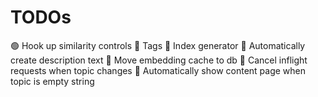 
# TODOs

🟢 Hook up similarity controls
🔴 Tags
🔴 Index generator
🔴 Automatically create description text
🔴 Move embedding cache to db
🔴 Cancel inflight requests when topic changes
🔴 Automatically show content page when topic is empty string
